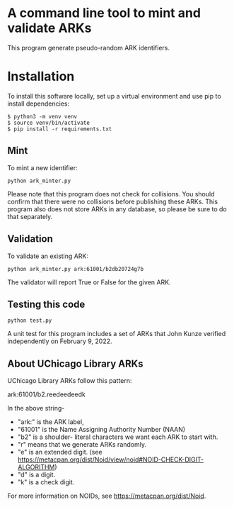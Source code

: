 # A command line tool to mint and validate ARKs

This program generate pseudo-random ARK identifiers.

# Installation

To install this software locally, set
up a virtual environment and use pip to install dependencies:

```console
$ python3 -m venv venv
$ source venv/bin/activate
$ pip install -r requirements.txt
```

## Mint

To mint a new identifier:

```console
python ark_minter.py
```

Please note that this program does not check for collisions.
You should confirm that there were no collisions before 
publishing these ARKs. This program also does not store ARKs in
any database, so please be sure to do that separately. 

## Validation

To validate an existing ARK:

```console
python ark_minter.py ark:61001/b2db20724g7b
```

The validator will report True or False for the given ARK. 

## Testing this code

```console
python test.py
```

A unit test for this program includes a set of ARKs that John Kunze 
verified independently on February 9, 2022. 

## About UChicago Library ARKs

UChicago Library ARKs follow this pattern:

ark:61001/b2.reedeedeedk

In the above string-
- "ark:" is the ARK label,
- "61001" is the Name Assigning Authority Number (NAAN)
- "b2" is a shoulder- literal characters we want each ARK to start with.
- "r" means that we generate ARKs randomly. 
- "e" is an extended digit. (see https://metacpan.org/dist/Noid/view/noid#NOID-CHECK-DIGIT-ALGORITHM)
- "d" is a digit.
- "k" is a check digit.

For more information on NOIDs, see https://metacpan.org/dist/Noid. 
